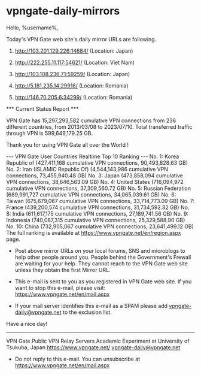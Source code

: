 # vpngate-daily-mirrors

Hello, %username%,

Today's VPN Gate web site's daily mirror URLs are following.

1. http://103.201.129.226:14684/
   (Location: Japan)

2. http://222.255.11.117:54621/
   (Location: Viet Nam)

3. http://103.108.236.71:59259/
   (Location: Japan)

4. http://5.181.235.14:29916/
   (Location: Romania)

5. http://146.70.205.6:34299/
   (Location: Romania)


*** Current Status Report ***

VPN Gate has 15,297,293,582 cumulative VPN connections from 236 different countries, from 2013/03/08 to 2023/07/10.
Total transferred traffic through VPN is 599,649,179.25 GB.

Thank you for using VPN Gate all over the World !


--- VPN Gate User Countries Realtime Top 10 Ranking ---
No. 1: Korea Republic of (427,411,168 cumulative VPN connections, 90,493,828.63 GB)
No. 2: Iran (ISLAMIC Republic Of) (4,544,143,986 cumulative VPN connections, 73,455,940.48 GB)
No. 3: Japan (473,858,094 cumulative VPN connections, 38,646,563.09 GB)
No. 4: United States (716,094,972 cumulative VPN connections, 37,309,560.72 GB)
No. 5: Russian Federation (689,991,727 cumulative VPN connections, 34,065,039.61 GB)
No. 6: Taiwan (675,679,067 cumulative VPN connections, 33,714,773.09 GB)
No. 7: France (439,200,574 cumulative VPN connections, 31,734,592.32 GB)
No. 8: India (611,617,175 cumulative VPN connections, 27,189,741.56 GB)
No. 9: Indonesia (740,087,315 cumulative VPN connections, 25,329,588.90 GB)
No. 10: China (732,905,067 cumulative VPN connections, 23,641,499.12 GB)
The full ranking is available at https://www.vpngate.net/en/region.aspx page.


* Post above mirror URLs on your local forums, SNS and microblogs
  to help other people around you.
  People behind the Government's Frewall are waiting for your help.
  They cannot reach to the VPN Gate web site
  unless they obtain the first Mirror URL.

* This e-mail is sent to you as you registered in VPN Gate web site.
  If you want to stop this e-mail, please visit:
  https://www.vpngate.net/en/mail.aspx

* If your mail server identifies this e-mail as a SPAM
  please add vpngate-daily@vpngate.net to the exclusion list.

Have a nice day!

------------------------------------------------------
VPN Gate Public VPN Relay Servers
Academic Experiment at University of Tsukuba, Japan
https://www.vpngate.net/
vpngate-daily@vpngate.net
* Do not reply to this e-mail.
  You can unsubscribe at https://www.vpngate.net/en/mail.aspx


